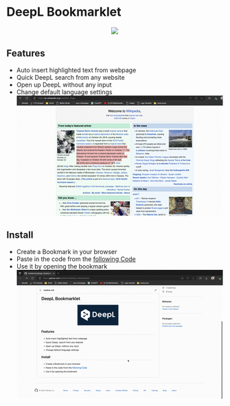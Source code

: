 # DeepL Bookmarklet
<div align="center">
  <img width="300px" src="https://static.deepl.com/img/favicon/deepl_logo_600_300.png" />
</div>

## Features 
- Auto insert highlighted text from webpage
- Quick DeepL search from any website
- Open up DeepL without any input
- Change default language settings 
![Feature Tour](/img/feature.gif)

## Install 
- Create a Bookmark in your browser 
- Paste in the code from the [following Code](./bookmark.js)
- Use it by opening the bookmark
![Install Guide](/img/install.gif)

